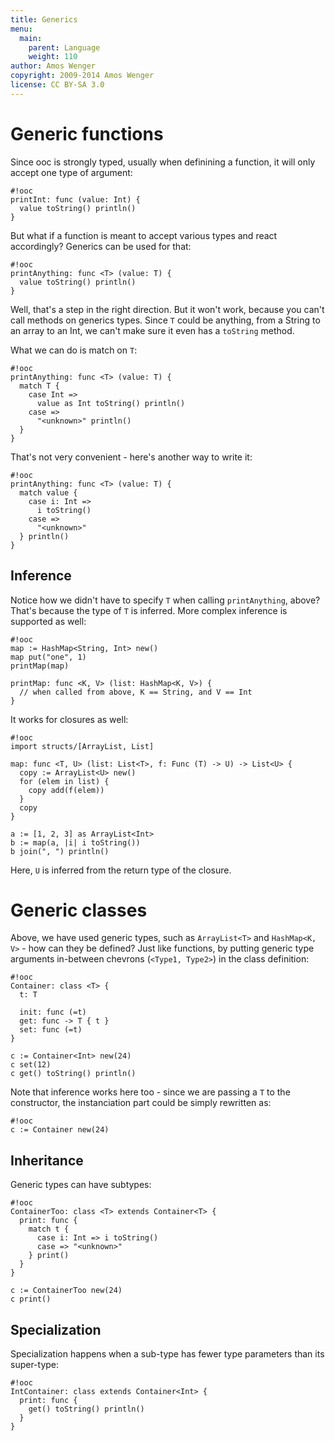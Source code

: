 ```yaml
---
title: Generics
menu:
  main:
    parent: Language
    weight: 110
author: Amos Wenger
copyright: 2009-2014 Amos Wenger
license: CC BY-SA 3.0
---
```


# Generic functions

Since ooc is strongly typed, usually when definining a function,
it will only accept one type of argument:

    #!ooc
    printInt: func (value: Int) {
      value toString() println()
    }

But what if a function is meant to accept various types and react
accordingly? Generics can be used for that:

    #!ooc
    printAnything: func <T> (value: T) {
      value toString() println()
    }

Well, that's a step in the right direction. But it won't work, because
you can't call methods on generics types. Since `T` could be anything,
from a String to an array to an Int, we can't make sure it even has a
`toString` method.

What we can do is match on `T`:

    #!ooc
    printAnything: func <T> (value: T) {
      match T {
        case Int =>
          value as Int toString() println()
        case =>
          "<unknown>" println()
      }
    }

That's not very convenient - here's another way to write it:

    #!ooc
    printAnything: func <T> (value: T) {
      match value {
        case i: Int =>
          i toString()
        case =>
          "<unknown>"
      } println()
    }

## Inference

Notice how we didn't have to specify `T` when calling `printAnything`,
above? That's because the type of `T` is inferred. More complex inference
is supported as well:

    #!ooc
    map := HashMap<String, Int> new()
    map put("one", 1)
    printMap(map)

    printMap: func <K, V> (list: HashMap<K, V>) {
      // when called from above, K == String, and V == Int
    }

It works for closures as well:

    #!ooc
    import structs/[ArrayList, List]

    map: func <T, U> (list: List<T>, f: Func (T) -> U) -> List<U> {
      copy := ArrayList<U> new()
      for (elem in list) {
        copy add(f(elem))
      }
      copy
    }

    a := [1, 2, 3] as ArrayList<Int>
    b := map(a, |i| i toString())
    b join(", ") println()

Here, `U` is inferred from the return type of the closure.

# Generic classes

Above, we have used generic types, such as `ArrayList<T>` and
`HashMap<K, V>` - how can they be defined? Just like functions, by
putting generic type arguments in-between chevrons (`<Type1, Type2>`)
in the class definition:

    #!ooc
    Container: class <T> {
      t: T

      init: func (=t)
      get: func -> T { t }
      set: func (=t)
    }

    c := Container<Int> new(24)
    c set(12)
    c get() toString() println()

Note that inference works here too - since we are passing
a `T` to the constructor, the instanciation part could be
simply rewritten as:

    #!ooc
    c := Container new(24)

## Inheritance

Generic types can have subtypes:

    #!ooc
    ContainerToo: class <T> extends Container<T> {
      print: func {
        match t {
          case i: Int => i toString()
          case => "<unknown>"
        } print()
      }
    }

    c := ContainerToo new(24)
    c print()

## Specialization

Specialization happens when a sub-type has fewer type parameters
than its super-type:

    #!ooc
    IntContainer: class extends Container<Int> {
      print: func {
        get() toString() println()
      }
    }

